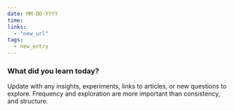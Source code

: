 ```yaml
---
date: MM-DD-YYYY
time:
links:
  - "new_url"
tags:
  - new_entry
---
```


### What did you learn today?
Update with any insights, experiments, links to articles, or new questions to explore. Frequency and
exploration are more important than consistency, and structure.